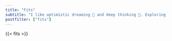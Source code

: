 ```yaml
---
title: "Fits"
subtitle: "I like optimistic dreaming 💭 and deep thinking 🤔. Exploring, learning, and laughing through life. 🔍📚🤭"
postfilter: ["fits"]
---
```


{{< fits >}}
